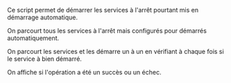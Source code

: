 Ce script permet de démarrer les services à l'arrêt pourtant mis en démarrage automatique.

On parcourt tous les services à l'arrêt mais configurés pour démarrés automatiquement.

On parcourt les services et les démarre un à un en vérifiant à chaque fois si le service à bien démarré.

On affiche si l'opération a été un succès ou un échec.
